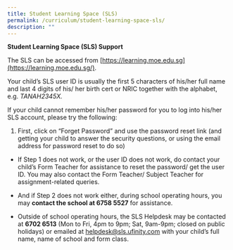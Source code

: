 ```yaml
---
title: Student Learning Space (SLS)
permalink: /curriculum/student-learning-space-sls/
description: ""
---
```

**Student Learning Space (SLS) Support**

The SLS can be accessed from [https://learning.moe.edu.sg](https://learning.moe.edu.sg/).

Your child’s SLS user ID is usually the first 5 characters of his/her full name and last 4 digits of his/ her birth cert or NRIC together with the alphabet, e.g. _TANAH2345X._

If your child cannot remember his/her password for you to log into his/her SLS account, please try the following:

1.  First, click on “Forget Password” and use the password reset link (and getting your child to answer the security questions, or using the email address for password reset to do so)  
        

*   If Step 1 does not work, or the user ID does not work, do contact your child’s Form Teacher for assistance to reset the password/ get the user ID. You may also contact the Form Teacher/ Subject Teacher for assignment-related queries.  
    

*   And if Step 2 does not work either, during school operating hours, you may **contact the school at 6758 5527** for assistance.  
    

*   Outside of school operating hours, the SLS Helpdesk may be contacted at **6702 6513** (Mon to Fri, 4pm to 9pm; Sat, 9am-9pm; closed on public holidays) or emailed at helpdesk@sls.ufinity.com with your child’s full name, name of school and form class.